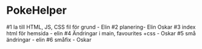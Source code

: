 ﻿# PokeHelper
#1 la till HTML, JS, CSS fil för grund - Elin
#2 planering- Elin Oskar
#3 index html för hemsida - elin
#4 Ändringar i main, favourites +css - Oskar
#5 små ändringar - elin
#6 småfix - Oskar